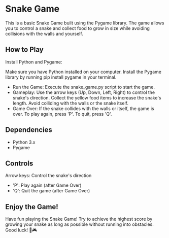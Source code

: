 # Snake Game
This is a basic Snake Game built using the Pygame library. The game allows you to control a snake and collect food to grow in size while avoiding collisions with the walls and yourself.

## How to Play
Install Python and Pygame:

Make sure you have Python installed on your computer.
Install the Pygame library by running pip install pygame in your terminal.
- Run the Game:
Execute the snake_game.py script to start the game.
- Gameplay:
Use the arrow keys (Up, Down, Left, Right) to control the snake's direction.
Collect the yellow food items to increase the snake's length.
Avoid colliding with the walls or the snake itself.
- Game Over:
If the snake collides with the walls or itself, the game is over.
To play again, press 'P'. To quit, press 'Q'.
## Dependencies
- Python 3.x
- Pygame
## Controls
Arrow keys: Control the snake's direction
- 'P': Play again (after Game Over)
- 'Q': Quit the game (after Game Over)
## Enjoy the Game!
Have fun playing the Snake Game! Try to achieve the highest score by growing your snake as long as possible without running into obstacles. Good luck! 🐍🎮
